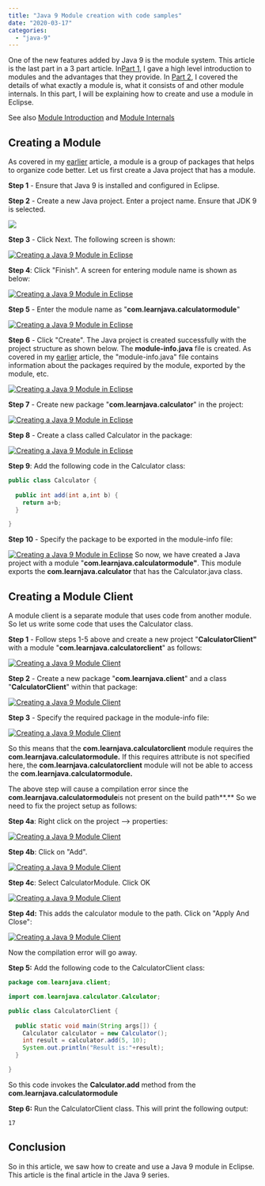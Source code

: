```yaml
---
title: "Java 9 Module creation with code samples"
date: "2020-03-17"
categories: 
  - "java-9"
---
```


One of the new features added by Java 9 is the module system. This article is the last part in a 3 part article. In[Part 1](java-9-modules-introduction.md), I gave a high level introduction to modules and the advantages that they provide. In [Part 2](java-9-module-internals.md), I covered the details of what exactly a module is, what it consists of and other module internals. In this part, I will be explaining how to create and use a module in Eclipse.

See also [Module Introduction](java-9-modules-introduction.md) and [Module Internals](java-9-module-internals.md)

## Creating a Module

As covered in my [earlier](java-9-module-internals.md) article, a module is a group of packages that helps to organize code better. Let us first create a Java project that has a module.

**Step 1** - Ensure that Java 9 is installed and configured in Eclipse.

**Step 2** - Create a new Java project. Enter a project name. Ensure that JDK 9 is selected.

[![](images/module-creation/1-300x281.png)](images/module-creation/1.png)

**Step 3** - Click Next. The following screen is shown:

[![Creating a Java 9 Module in Eclipse](images/module-creation/2-300x278.png)](images/module-creation/2.png)

**Step 4**: Click "Finish". A screen for entering module name is shown as below:

[![Creating a Java 9 Module in Eclipse](images/module-creation/3-300x279.png)](images/module-creation/3.png)

**Step 5** - Enter the module name as "**com.learnjava.calculatormodule**"

[![Creating a Java 9 Module in Eclipse](images/module-creation/4-300x280.png)](images/module-creation/4.png)

**Step 6** - Click "Create". The Java project is created successfully with the project structure as shown below. The **module-info.java** file is created. As covered in my [earlier](java-9-module-internals.md) article, the "module-info.java" file contains information about the packages required by the module, exported by the module, etc.

[![Creating a Java 9 Module in Eclipse](images/module-creation/5-1-300x174.png)](images/module-creation/5-1.png)

**Step 7** - Create new package "**com.learnjava.calculator**" in the project:

[![Creating a Java 9 Module in Eclipse](images/module-creation/6-300x217.png)](images/module-creation/6.png)

**Step 8** - Create a class called Calculator in the package:

[![Creating a Java 9 Module in Eclipse](images/module-creation/7-274x300.png)](images/module-creation/7.png)

**Step 9**: Add the following code in the Calculator class:

```java
public class Calculator {
  
  public int add(int a,int b) {
    return a+b;
  }

}
```

**Step 10** - Specify the package to be exported in the module-info file:

[![Creating a Java 9 Module in Eclipse](images/module-creation/8-300x101.png)](images/module-creation/8.png) So now, we have created a Java project with a module "**com.learnjava.calculatormodule"**. This module exports the **com.learnjava.calculator** that has the Calculator.java class.

## Creating a Module Client

A module client is a separate module that uses code from another module. So let us write some code that uses the Calculator class.

**Step 1** - Follow steps 1-5 above and create a new project "**CalculatorClient"** with a module "**com.learnjava.calculatorclient**" as follows:

[![Creating a Java 9 Module Client](images/module-creation/c1-300x109.png)](images/module-creation/c1.png)

**Step 2** - Create a new package "**com.learnjava.client**" and a class "**CalculatorClient**" within that package:

[![Creating a Java 9 Module Client](images/module-creation/c2-300x117.png)](images/module-creation/c2.png)

**Step 3** - Specify the required package in the module-info file:

[![Creating a Java 9 Module Client](images/module-creation/c3-1-300x80.png)](images/module-creation/c3-1.png)

So this means that the **com.learnjava.calculatorclient** module requires the **com.learnjava.calculatormodule.** If this requires attribute is not specified here, the **com.learnjava.calculatorclient** module will not be able to access the **com.learnjava.calculatormodule.**

The above step will cause a compilation error since the **com.learnjava.calculatormodule**is not present on the build path**.** So we need to fix the project setup as follows:

**Step 4a**: Right click on the project --> properties:

[![Creating a Java 9 Module Client](images/module-creation/c4-300x162.png)](images/module-creation/c4.png)

**Step 4b**: Click on "Add".

[![Creating a Java 9 Module Client](images/module-creation/c5-300x166.png)](images/module-creation/c5.png)

**Step 4c**: Select CalculatorModule. Click OK

[![Creating a Java 9 Module Client](images/module-creation/c6-212x300.png)](images/module-creation/c6.png)

**Step 4d:** This adds the calculator module to the path. Click on "Apply And Close":

[![Creating a Java 9 Module Client](images/module-creation/c7-300x162.png)](images/module-creation/c7.png)

Now the compilation error will go away.

**Step 5:** Add the following code to the CalculatorClient class:

```java
package com.learnjava.client;

import com.learnjava.calculator.Calculator;

public class CalculatorClient {
  
  public static void main(String args[]) {
    Calculator calculator = new Calculator();
    int result = calculator.add(5, 10);
    System.out.println("Result is:"+result);
  }

}

```

So this code invokes the **Calculator.add** method from the **com.learnjava.calculatormodule**

**Step 6:** Run the CalculatorClient class. This will print the following output:

```
17
```

## Conclusion

So in this article, we saw how to create and use a Java 9 module in Eclipse. This article is the final article in the Java 9 series.
